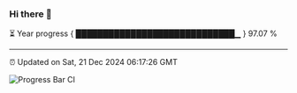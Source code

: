 ### Hi there 👋

⏳ Year progress { █████████████████████████████▁ } 97.07 %

---

⏰ Updated on Sat, 21 Dec 2024 06:17:26 GMT

![Progress Bar CI](https://github.com/liununu/liununu/workflows/Progress%20Bar%20CI/badge.svg)
